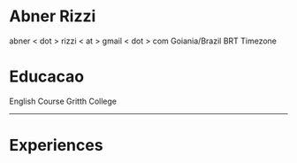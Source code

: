 # Abner Rizzi
abner < dot > rizzi < at > gmail < dot > com
Goiania/Brazil BRT Timezone


# Educacao
English Course Gritth College

---
# Experiences

